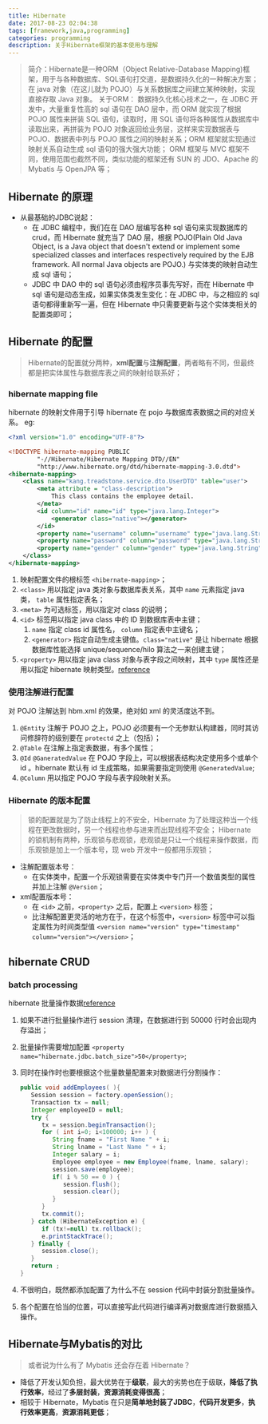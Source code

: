 ```yaml
---
title: Hibernate
date: 2017-08-23 02:04:38
tags: [framework,java,programming]
categories: programming
description: 关于Hibernate框架的基本使用与理解
---
```


> 简介：Hibernate是一种ORM（Object Relative-Database Mapping)框架，用于与各种数据库、SQL语句打交道，是数据持久化的一种解决方案；在 java 对象（在这儿就为 POJO）与关系数据库之间建立某种映射，实现直接存取 Java 对象。
> 关于ORM：
> 数据持久化核心技术之一，在 JDBC 开发中，大量重复性高的 sql 语句在 DAO 层中，而 ORM 就实现了根据 POJO 属性来拼装 SQL 语句，读取时，用 SQL 语句将各种属性从数据库中读取出来，再拼装为 POJO 对象返回给业务层，这样来实现数据表与 POJO、数据表中列与 POJO 属性之间的映射关系；ORM 框架就实现通过映射关系自动生成 sql 语句的强大强大功能；
> ORM 框架与 MVC 框架不同，使用范围也截然不同，类似功能的框架还有 SUN 的 JDO、Apache 的 Mybatis 与 OpenJPA 等；

<!--more-->

## Hibernate 的原理

- 从最基础的JDBC说起：
    - 在 JDBC 编程中，我们在在 DAO 层编写各种 sql 语句来实现数据库的 crud，而 Hibernate 就充当了 DAO 层，根据 POJO(Plain Old Java Object, is a Java object that doesn't extend or implement some specialized classes and interfaces respectively required by the EJB framework. All normal Java objects are POJO.) 与实体类的映射自动生成 sql 语句；
    - JDBC 中 DAO 中的 sql 语句必须由程序员事先写好，而在 Hibernate 中 sql 语句是动态生成，如果实体类发生变化：在 JDBC 中，与之相应的 sql 语句都得重新写一遍，但在 Hibernate 中只需要更新与这个实体类相关的配置类即可；

## Hibernate 的配置

> Hibernate的配置就分两种，**xml配置**与**注解配置**，两者略有不同，但最终都是把实体属性与数据库表之间的映射给联系好；

### hibernate mapping file

hibernate 的映射文件用于引导 hibernate 在 pojo 与数据库表数据之间的对应关系。
eg:

```xml
<?xml version="1.0" encoding="UTF-8"?>

<!DOCTYPE hibernate-mapping PUBLIC
        "-//Hibernate/Hibernate Mapping DTD//EN"
        "http://www.hibernate.org/dtd/hibernate-mapping-3.0.dtd">
<hibernate-mapping>
    <class name="kang.treadstone.service.dto.UserDTO" table="user">
        <meta attribute = "class-description">
            This class contains the employee detail.
        </meta>
        <id column="id" name="id" type="java.lang.Integer">
            <generator class="native"></generator>
        </id>
        <property name="username" column="username" type="java.lang.String"/>
        <property name="password" column="password" type="java.lang.String"/>
        <property name="gender" column="gender" type="java.lang.String" />
    </class>
</hibernate-mapping>
```

1. 映射配置文件的根标签 `<hibernate-mapping>`；
2. `<class>` 用以指定 java 类对象与数据库表关系，其中 `name` 元素指定 java 类， `table` 属性指定表名；
3. `<meta>` 为可选标签，用以指定对 class 的说明；
4. `<id>` 标签用以指定 java class 中的 ID 到数据库表中主键；
   1. `name` 指定 class id 属性名， `column` 指定表中主键名；
   2. `<generator>` 指定自动生成主键值。`class="native"` 是让 hibernate 根据数据库性能选择 unique/sequence/hilo 算法之一来创建主键；
5. `<property>` 用以指定 java class 对象与表字段之间映射，其中 `type` 属性还是用以指定 hibernate 映射类型。[reference](https://www.tutorialspoint.com/hibernate/hibernate_mapping_types.htm)

### 使用注解进行配置

对 POJO 注解达到 hbm.xml 的效果，绝对如 xml 的灵活度达不到。

1. `@Entity` 注解于 POJO 之上，POJO 必须要有一个无参默认构建器，同时其访问修辞符的级别要在 `protectd` 之上（包括）；
2. `@Table` 在注解上指定表数据，有多个属性；
3. `@Id` `@GaneratedValue` 在 POJO 字段上，可以根据表结构决定使用多个或单个 id 。hibernate 默认有 id 生成策略，如果需要指定则使用 `@GeneratedValue`;
4. `@Column` 用以指定 POJO 字段与表字段映射关系。

### Hibernate 的版本配置

> 锁的配置就是为了防止线程上的不安全，Hibernate 为了处理这种当一个线程在更改数据时，另一个线程也参与进来而出现线程不安全；
> Hibernate 的锁机制有两种，乐观锁与悲观锁，悲观锁是只让一个线程来操作数据，而乐观锁是加上一个版本号，现 web 开发中一般都用乐观锁；

- 注解配置版本号：
    - 在实体类中，配置一个乐观锁需要在实体类中专门开一个数值类型的属性并加上注解 `@Version`；
- xml配置版本号：
    - 在 `<id>` 之前，`<property>` 之后，配置上 `<version>` 标签；
    - 比注解配置更灵活的地方在于，在这个标签中，`<version>` 标签中可以指定属性为时间类型值 `<version name="version" type="timestamp" column="version"></version>`；

## hibernate CRUD

### batch processing

hibernate 批量操作数据[reference](https://www.tutorialspoint.com/hibernate/hibernate_batch_processing.htm)

1. 如果不进行批量操作进行 session 清理，在数据进行到 50000 行时会出现内存溢出；
2. 批量操作需要增加配置 `<property name="hibernate.jdbc.batch_size">50</property>`;
3. 同时在操作时也要根据这个批量数量配置来对数据进行分割操作：

   ```java
   public void addEmployees( ){
      Session session = factory.openSession();
      Transaction tx = null;
      Integer employeeID = null;
      try {
         tx = session.beginTransaction();
         for ( int i=0; i<100000; i++ ) {
            String fname = "First Name " + i;
            String lname = "Last Name " + i;
            Integer salary = i;
            Employee employee = new Employee(fname, lname, salary);
            session.save(employee);
         	if( i % 50 == 0 ) {
               session.flush();
               session.clear();
            }
         }
         tx.commit();
      } catch (HibernateException e) {
         if (tx!=null) tx.rollback();
         e.printStackTrace();
      } finally {
         session.close();
      }
      return ;
   }
   ```

4. 不很明白，既然都添加配置了为什么不在 session 代码中封装分割批量操作。
5. 各个配置在恰当的位置，可以直接写此代码进行编译再对数据库进行数据插入操作。

## Hibernate与Mybatis的对比

> 或者说为什么有了 Mybatis 还会存在着 Hibernate？

- 降低了开发认知负担，最大优势在于**级联**，最大的劣势也在于级联，**降低了执行效率**，经过了**多层封装**，**资源消耗变得很高**；
- 相较于 Hibernate，Mybatis 在只是**简单地封装了JDBC**，**代码开发更多**，**执行效率更高**，**资源消耗更低**；
